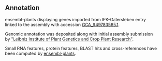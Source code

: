 **Annotation**
----------

ensembl-plants displaying genes imported from IPK-Gatersleben entry linked to the assembly with accession [GCA\_949783585.1](http://www.ebi.ac.uk/ena/data/view/GCA_949783585.1).

Genomic annotation was deposited along with initial assembly submission by ["Leibniz Institute of Plant Genetics and Crop Plant Research"](https://www.ipk-gatersleben.de/en/).

Small RNA features, protein features, BLAST hits and cross-references have been
computed by [ensembl-plants](https://plants.ensembl.org/info/genome/annotation/index.html).
